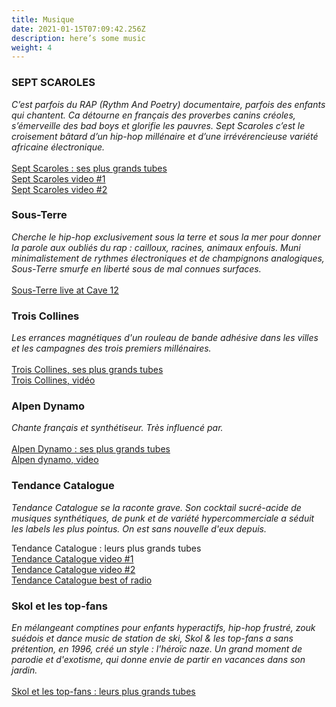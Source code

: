 ```yaml
---
title: Musique
date: 2021-01-15T07:09:42.256Z
description: here’s some music
weight: 4
---
```

### SEPT SCAROLES

*C’est parfois du RAP (Rythm And Poetry) documentaire, parfois des enfants qui chantent. Ca détourne en français des proverbes canins créoles, s’émerveille des bad boys et glorifie les pauvres. Sept Scaroles c’est le croisement bâtard d’un hip-hop millénaire et d’une irrévérencieuse variété africaine électronique.*\
\
[Sept Scaroles : ses plus grands tubes](https://septscaroles.bandcamp.com/)\
[Sept Scaroles video #1](https://www.youtube.com/watch?v=TRBGFnEHG9c)\
[Sept Scaroles video #2](https://www.youtube.com/watch?v=pEFR3YgjQ24)

### Sous-Terre

*Cherche le hip-hop exclusivement sous la terre et sous la mer pour donner la parole aux oubliés du rap : cailloux, racines, animaux enfouis. Muni minimalistement de rythmes électroniques et de champignons analogiques, Sous-Terre smurfe en liberté sous de mal connues surfaces.*\
\
[Sous-Terre live at Cave 12](https://sous-terre.bandcamp.com/album/live-at-cave-12-030917)

### Trois Collines

*Les errances magnétiques d'un rouleau de bande adhésive dans les villes et les campagnes des trois premiers millénaires.*\
\
[Trois Collines, ses plus grands tubes](https://troiscollines.bandcamp.com/releases)\
[Trois Collines, vidéo](https://www.youtube.com/watch?v=6v8JjeGkeU0&feature=youtu.be)

### Alpen Dynamo

*Chante français et synthétiseur. Très influencé par.*\
\
[Alpen Dynamo : ses plus grands tubes](https://alpendynamo.bandcamp.com/releases)\
[Alpen dynamo, video](https://www.youtube.com/watch?v=9DEdJbE9FdU)

### Tendance Catalogue

*Tendance Catalogue se la raconte grave. Son cocktail sucré-acide de musiques synthétiques, de punk et de variété hypercommerciale a séduit les labels les plus pointus. On est sans nouvelle d'eux depuis.*

Tendance Catalogue : leurs plus grands tubes\
[Tendance Catalogue video #1](https://www.youtube.com/watch?v=lbqXmoBms4Q&t=7s)\
[Tendance Catalogue video #2](https://www.youtube.com/watch?v=iJHao73aV9A)\
[Tendance Catalogue best of radio](https://soundcloud.com/user-604421046/tendancecataloguealaradio)

### Skol et les top-fans

*En mélangeant comptines pour enfants hyperactifs, hip-hop frustré, zouk suédois et dance music de station de ski, Skol & les top-fans a sans prétention, en 1996, créé un style : l'héroïc naze. Un grand moment de parodie et d'exotisme, qui donne envie de partir en vacances dans son jardin.*\
\
[Skol et les top-fans : leurs plus grands tubes](https://skoletlestopfans.bandcamp.com/)